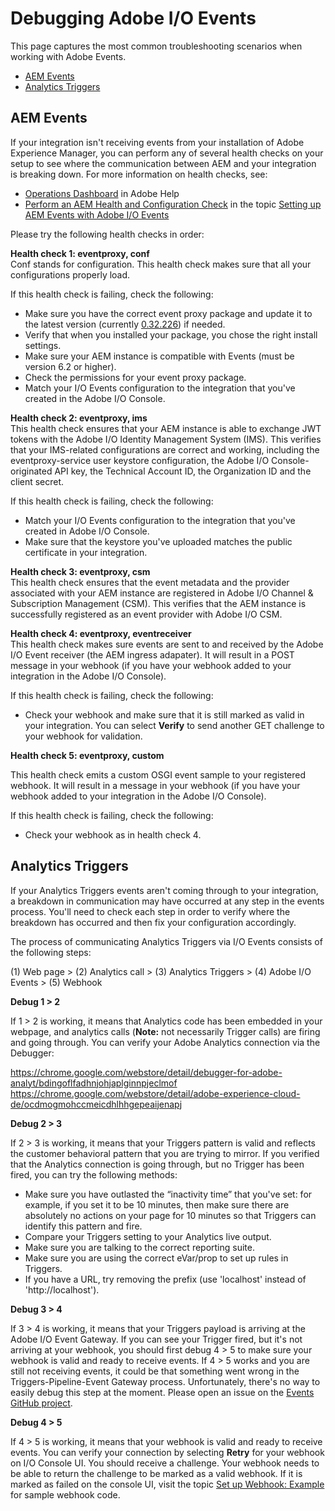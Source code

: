 <!--:navorder: 1-->

# Debugging Adobe I/O Events 

This page captures the most common troubleshooting scenarios when working with Adobe Events. 

* [AEM Events](#aem)
* [Analytics Triggers](#analytics)

## <a id="aem">AEM Events</a>

If your integration isn't receiving events from your installation of Adobe Experience Manager, you can perform any of several health checks on your setup to see where the communication between AEM and your integration is breaking down. For more information on health checks, see:

- [Operations Dashboard](https://helpx.adobe.com/experience-manager/6-3/sites/administering/using/operations-dashboard.html) in Adobe Help
- [Perform an AEM Health and Configuration Check](../using/aem-event-setup#healthcheck-conf) in the topic [Setting up AEM Events with Adobe I/O Events](../using/aem-event-setup) 

Please try the following health checks in order:

**Health check 1: eventproxy, conf**  
Conf stands for configuration. This health check makes sure that all your configurations properly load. 

If this health check is failing, check the following:

- Make sure you have the correct event proxy package and update it to the latest version (currently [0.32.226](https://github.com/adobeio/adobeio-documentation/files/1723221/aem-event-proxy-0.36.226.zip)) if needed.
- Verify that when you installed your package, you chose the right install settings.
- Make sure your AEM instance is compatible with Events (must be version 6.2 or higher).
- Check the permissions for your event proxy package.
- Match your I/O Events configuration to the integration that you've created in the Adobe I/O Console.

**Health check 2: eventproxy, ims**  
This health check ensures that your AEM instance is able to exchange JWT tokens with the Adobe I/O Identity Management System (IMS). This verifies that your IMS-related configurations are correct and working, including the eventproxy-service user keystore configuration, the Adobe I/O Console-originated API key, the Technical Account ID, the Organization ID and the client secret.

If this health check is failing, check the following:

- Match your I/O Events configuration to the integration that you've created in Adobe I/O Console.
- Make sure that the keystore you've uploaded matches the public certificate in your integration.

**Health check 3: eventproxy, csm**  
This health check ensures that the event metadata and the provider associated with your AEM instance are registered in Adobe I/O Channel & Subscription Management (CSM). This verifies that the AEM instance is successfully registered as an event provider with Adobe I/O CSM.

**Health check 4: eventproxy, eventreceiver**  
This health check makes sure events are sent to and received by the Adobe I/O Event receiver (the AEM ingress adapater). It will result in a POST message in your webhook (if you have your webhook added to your integration in the Adobe I/O Console).

If this health check is failing, check the following:

- Check your webhook and make sure that it is still marked as valid in your integration. You can select **Verify** to send another GET challenge to your webhook for validation.  
 
**Health check 5: eventproxy, custom**

This health check emits a custom OSGI event sample to your registered webhook. It will result in a message in your webhook (if you have your webhook added to your integration in the Adobe I/O Console).

If this health check is failing, check the following:

- Check your webhook as in health check 4.
 
## <a id="analytics">Analytics Triggers</a>
If your Analytics Triggers events aren't coming through to your integration, a breakdown in communication may have occurred at any step in the events process. You'll need to check each step in order to verify where the breakdown has occurred and then fix your configuration accordingly.

The process of communicating Analytics Triggers via I/O Events consists of the following steps:

(1) Web page > (2) Analytics call > (3) Analytics Triggers > (4) Adobe I/O Events > (5) Webhook

**Debug 1 > 2**

If 1 > 2 is working, it means that Analytics code has been embedded in your webpage, and analytics calls (**Note:** not necessarily Trigger calls) are firing and going through. 
You can verify your Adobe Analytics connection via the Debugger:

https://chrome.google.com/webstore/detail/debugger-for-adobe-analyt/bdingoflfadhnjohjaplginnpjeclmof
https://chrome.google.com/webstore/detail/adobe-experience-cloud-de/ocdmogmohccmeicdhlhhgepeaijenapj

**Debug 2 > 3**

If 2 > 3 is working, it means that your Triggers pattern is valid and reflects the customer behavioral pattern that you are trying to mirror. If you verified that the Analytics connection is going through, but no Trigger has been fired, you can try the following methods:

- Make sure you have outlasted the &ldquo;inactivity time&rdquo; that you've set: for example, if you set it to be 10 minutes, then make sure there are absolutely no actions on your page for 10 minutes so that Triggers can identify this pattern and fire.
- Compare your Triggers setting to your Analytics live output.
- Make sure you are talking to the correct reporting suite.
- Make sure you are using the correct eVar/prop to set up rules in Triggers.
- If you have a URL, try removing the prefix (use 'localhost' instead of 'http://localhost').

**Debug 3 > 4**

If 3 > 4 is working, it means that your Triggers payload is arriving at the Adobe I/O Event Gateway. If you can see your Trigger fired, but it's not arriving at your webhook, you should first debug 4 > 5 to make sure your webhook is valid and ready to receive events. If 4 > 5 works and you are still not receiving events, it could be that something went wrong in the Triggers-Pipeline-Event Gateway process. Unfortunately, there's no way to easily debug this step at the moment. Please open an issue on the [Events GitHub project](https://github.com/adobeio/adobeio-documentation). 

**Debug 4 > 5**

If 4 > 5 is working, it means that your webhook is valid and ready to receive events. You can verify your connection by selecting **Retry** for your webhook on I/O Console UI. You should receive a challenge. Your webhook needs to be able to return the challenge to be marked as a valid webhook. If it is marked as failed on the console UI, visit the topic [Set up Webhook: Example](../using/aem-event-setup.md#set-up-webhook-example) for sample webhook code.
